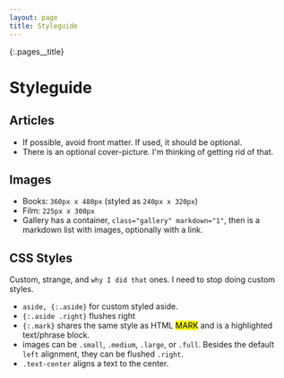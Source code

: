 ```yaml
---
layout: page
title: Styleguide
---
```


{:.pages__title}
# Styleguide

## Articles

- If possible, avoid front matter. If used, it should be optional.
- There is an optional cover-picture. I'm thinking of getting rid of that.

## Images

- Books: `360px x 480px` (styled as `240px x 320px`)
- Film: `225px x 300px`
- Gallery has a container, `class="gallery" markdown="1"`, then is a markdown list with images, optionally with a link.

## CSS Styles

Custom, strange, and `why I did that` ones. I need to stop doing custom styles.

- `aside, {:.aside}` for custom styled aside.
- `{:.aside .right}` flushes right
- `{:.mark}` shares the same style as HTML <mark>MARK</mark> and is a highlighted text/phrase block.
- images can be `.small`, `.medium`, `.large`, or `.full`. Besides the default `left` alignment, they can be flushed `.right`.
- `.text-center` aligns a text to the center.